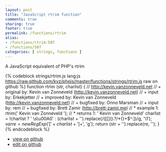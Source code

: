 ```yaml
---
layout: post
title: "JavaScript rtrim function"
comments: true
sharing: true
footer: true
permalink: /functions/rtrim
alias:
- /functions/rtrim:507
- /functions/507
categories: [ strings, functions ]
---
```

A JavaScript equivalent of PHP's rtrim
<!-- more -->
{% codeblock strings/rtrim.js lang:js https://raw.github.com/kvz/phpjs/master/functions/strings/rtrim.js raw on github %}
function rtrim (str, charlist) {
    // http://kevin.vanzonneveld.net
    // +   original by: Kevin van Zonneveld (http://kevin.vanzonneveld.net)
    // +      input by: Erkekjetter
    // +   improved by: Kevin van Zonneveld (http://kevin.vanzonneveld.net)
    // +   bugfixed by: Onno Marsman
    // +   input by: rem
    // +   bugfixed by: Brett Zamir (http://brett-zamir.me)
    // *     example 1: rtrim('    Kevin van Zonneveld    ');
    // *     returns 1: '    Kevin van Zonneveld'
    charlist = !charlist ? ' \\s\u00A0' : (charlist + '').replace(/([\[\]\(\)\.\?\/\*\{\}\+\$\^\:])/g, '\\$1');
    var re = new RegExp('[' + charlist + ']+$', 'g');
    return (str + '').replace(re, '');
}
{% endcodeblock %}
<ul>
 <li><a href="https://github.com/kvz/phpjs/blob/master/functions/strings/rtrim.js">view on github</a></li>
 <li><a href="https://github.com/kvz/phpjs/edit/master/functions/strings/rtrim.js">edit on github</a></li>
</ul>
